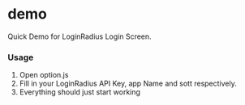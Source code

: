 # demo
Quick Demo for LoginRadius Login Screen.

### Usage

1. Open option.js
2. Fill in your LoginRadius API Key, app Name and sott respectively.
3. Everything should just start working
